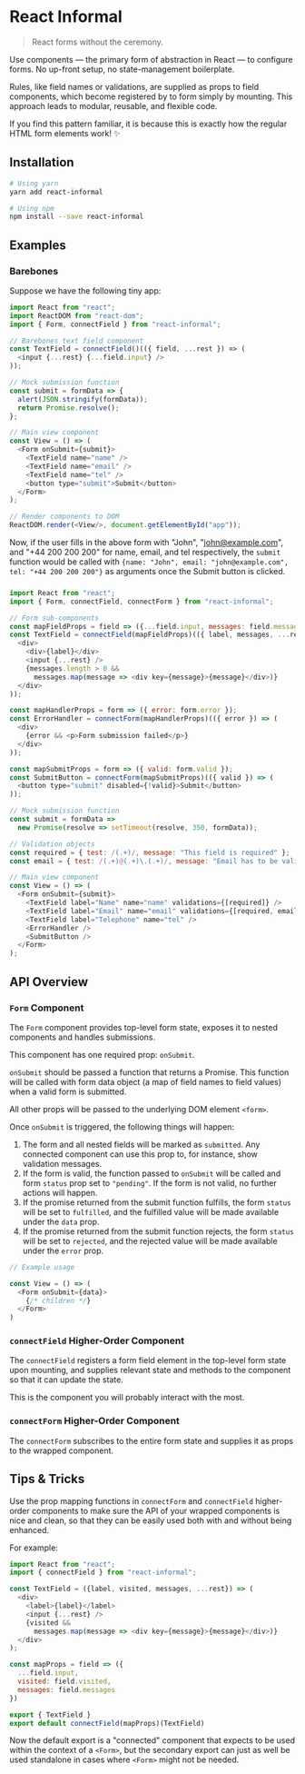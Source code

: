 # React Informal

> React forms without the ceremony.

Use components — the primary form of abstraction in React — to configure forms. No up-front setup, no state-management boilerplate.

Rules, like field names or validations, are supplied as props to field components, which become registered by to form simply by mounting. This approach leads to modular, reusable, and flexible code.

If you find this pattern familiar, it is because this is exactly how the regular HTML form elements work! :sparkles:

<!--
TODO: Explain what is contained within this lib.
TODO: Mention this article for people that have no idea what HOCs are. https://medium.com/@dan_abramov/mixins-are-dead-long-live-higher-order-components-94a0d2f9e750
TODO: Mention this article for people that have no idea what HOCs are. https://medium.com/@learnreact/container-components-c0e67432e005
-->

## Installation

```sh
# Using yarn
yarn add react-informal

# Using npm
npm install --save react-informal
```

## Examples

### Barebones

Suppose we have the following tiny app:

```js
import React from "react";
import ReactDOM from "react-dom";
import { Form, connectField } from "react-informal";

// Barebones text field component
const TextField = connectField()(({ field, ...rest }) => (
  <input {...rest} {...field.input} />
));

// Mock submission function
const submit = formData => {
  alert(JSON.stringify(formData));
  return Promise.resolve();
};

// Main view component
const View = () => (
  <Form onSubmit={submit}>
    <TextField name="name" />
    <TextField name="email" />
    <TextField name="tel" />
    <button type="submit">Submit</button>
  </Form>
);

// Render components to DOM
ReactDOM.render(<View/>, document.getElementById("app"));
```

Now, if the user fills in the above form with "John", "john@example.com", and "+44 200 200 200" for name, email, and tel respectively, the `submit` function would be called with `{name: "John", email: "john@example.com", tel: "+44 200 200 200"}` as arguments once the Submit button is clicked.

###

```js
import React from "react";
import { Form, connectField, connectForm } from "react-informal";

// Form sub-components
const mapFieldProps = field => ({...field.input, messages: field.messages });
const TextField = connectField(mapFieldProps)(({ label, messages, ...rest }) => (
  <div>
    <div>{label}</div>
    <input {...rest} />
    {messages.length > 0 &&
      messages.map(message => <div key={message}>{message}</div>)}
  </div>
));

const mapHandlerProps = form => ({ error: form.error });
const ErrorHandler = connectForm(mapHandlerProps)(({ error }) => (
  <div>
    {error && <p>Form submission failed</p>}
  </div>
));

const mapSubmitProps = form => ({ valid: form.valid });
const SubmitButton = connectForm(mapSubmitProps)(({ valid }) => (
  <button type="submit" disabled={!valid}>Submit</button>
));

// Mock submission function
const submit = formData =>
  new Promise(resolve => setTimeout(resolve, 350, formData));

// Validation objects
const required = { test: /(.+)/, message: "This field is required" };
const email = { test: /(.+)@(.+)\.(.+)/, message: "Email has to be valid" };

// Main view component
const View = () => (
  <Form onSubmit={submit}>
    <TextField label="Name" name="name" validations={[required]} />
    <TextField label="Email" name="email" validations={[required, email]} />
    <TextField label="Telephone" name="tel" />
    <ErrorHandler />
    <SubmitButton />
  </Form>
);

```

## API Overview

### `Form` Component

The `Form` component provides top-level form state, exposes it to nested components and handles submissions.

This component has one required prop: `onSubmit`.

`onSubmit` should be passed a function that returns a Promise. This function will be called with form data object (a map of field names to field values) when a valid form is submitted.

All other props will be passed to the underlying DOM element `<form>`.

Once `onSubmit` is triggered, the following things will happen:

1. The form and all nested fields will be marked as `submitted`. Any connected component can use this prop to, for instance, show validation messages.
2. If the form is valid, the function passed to `onSubmit` will be called and form `status` prop set to `"pending"`. If the form is not valid, no further actions will happen.
3. If the promise returned from the submit function fulfills, the form `status` will be set to `fulfilled`, and the fulfilled value will be made available under the `data` prop.
4. If the promise returned from the submit function rejects, the form `status` will be set to `rejected`, and the rejected value will be made available under the `error` prop.

```js
// Example usage

const View = () => (
  <Form onSubmit={data}>
    {/* children */}
  </Form>
)
```

<!--
TODO: Mention noValidation default prop
TODO: Mention prevent default
-->

### `connectField` Higher-Order Component

The `connectField` registers a form field element in the top-level form state upon mounting, and supplies relevant state and methods to the component so that it can update the state.

This is the component you will probably interact with the most.

<!--
TODO: Add example usage
TODO: Specify which props will be passed to
-->

### `connectForm` Higher-Order Component

The `connectForm` subscribes to the entire form state and supplies it as props to the wrapped component.

<!--
TODO: Add example usage
-->

## Tips & Tricks

Use the prop mapping functions in `connectForm` and `connectField` higher-order components to make sure the API of your wrapped components is nice and clean, so that they can be easily used both with and without being enhanced.

For example:

```js
import React from "react";
import { connectField } from "react-informal";

const TextField = ({label, visited, messages, ...rest}) => (
  <div>
    <label>{label}</label>
    <input {...rest} />
    {visited &&
      messages.map(message => <div key={message}>{message}</div>)}
  </div>
);

const mapProps = field => ({
  ...field.input,
  visited: field.visited,
  messages: field.messages
})

export { TextField }
export default connectField(mapProps)(TextField)
```

Now the default export is a "connected" component that expects to be used within the context of a `<Form>`, but the secondary export can just as well be used standalone in cases where `<Form>` might not be needed.

<!--

TODO:
- Handle cases where props to the connectField enhancer change. For instance validations...
- Wrap display names
- Don't require the user to submit a Promise.
- Use Redux style actions to allow for: A) async validation & debouncing and B) middleware compatibility with Redux for stuff like logging.
- Allow submit imperatively through passed props.

Forms have a lot of different state types that can get pretty confusing. In the context of this library, these are the meanings:

- field is `valid` if all validations pass
- field is `active` if it currently has focus
- field is `visited` if it had focus at least once
- field is `edited` if it has been edited at least once
- field is `dirty` if its value differs from its default value
- field is `submitted` if the form has been submitted at least once

### Form Component

The Form component serves two primary roles:

1. It contains all form state.
2. It provides a way for nested components to subscribe to state update and transform this state. This is done indirectly when using the `connectForm` and `connectField` higher-order components.

Note that just like native DOM `<form>` elements, `<Form>` components cannot be nested.

Form

Type annotations written in [flow](https://flow.org).

```js

type WithFormProps = {
  status: "initial" | "pending" | "fulfilled" | "rejected",
  valid: boolean,
  touched: boolean,
  submitted: boolean,
  dirty: boolean,
  data: ?any,
  error: ?any,
  fields: {
    [name: string]: Field
  }
}

type WithFieldProps = {
  name: string,
  value: string,
  defaultValue: string,
  active: boolean,
  valid: boolean,
  active: boolean,
  visited: boolean,
  edited: boolean,
  dirty: boolean,
  submitted: boolean,
  messages: Array<?any>,
  validations: Array<?Validation>,
  input: {
    name: string,
    value: string,
    onChange: (event: KeyboardEvent) => void,
    onFocus: () => void,
    onBlur: () => void,
  },
}

type Validation = {
  test: RegExp | (value: any) => boolean,
  message: any,
}
```

-->
